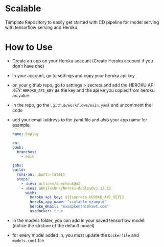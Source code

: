 # Scalable

Template Repository to easily get started with CD pipeline for model serving with tensorflow serving and Heroku

# How to Use

- Create an app on your Heroku account (Create Heroku account if you don't have one)

- in your account, go to settings and copy your heroku api key

- on your github repo, go to settings > secrets and add the HEROKU API KEY: `HEROKU_API_KEY` as the key and the api ke you copied from heroku as value

- in the repo, go the `.github/workflows/main.yaml` and uncomment the code

- add your email address to the yaml file and also your app name for example:

  ```yaml
  name: Deploy

  on:
  push:
    branches:
      - main

  jobs:
  build:
    runs-on: ubuntu-latest
    steps:
      - uses: actions/checkout@v2
      - uses: akhileshns/heroku-deploy@v3.12.12
        with:
          heroku_api_key: ${{secrets.HEROKU_API_KEY}}
          heroku_app_name: "scalable-example"
          heroku_email: "example@thinkawt.com"
          usedocker: true
  ```

- in the models folder, you can add in your saved tensorflow model (notice the strcture of the default model)

- for every model added in, you must update the `Dockerfile` and `models.conf` file
